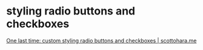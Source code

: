 # styling radio buttons and checkboxes

[One last time: custom styling radio buttons and checkboxes | scottohara.me](https://www.scottohara.me/blog/2021/09/24/custom-radio-checkbox-again.html)